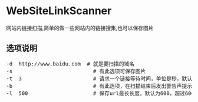 # WebSiteLinkScanner
网站内链接扫描,简单的做一些网站内的链接搜集,也可以保存图片   

## 选项说明  
<pre>-d  http://www.baidu.com  # 就是要扫描的域名  
-s                          # 有此选项可保存图片  
-t  3                       # 请求一个链接等待时间，单位是秒，默认为0，如设置3秒，等待时间为2~4秒之间的一个随机值  
-b                          # 有此选项，在扫描结束后发出警告声提示扫描结束，提示10声，在cmder下无效  
-l  500                     # 保存url最长长度，默认为600，超过600则不保存</pre>
